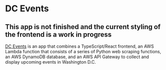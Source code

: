 # DC Events

## This app is not finished and the current styling of the frontend is a work in progress

[DC Events](https://master.d2rk265bz24uxf.amplifyapp.com/) is an app that combines a TypeScript/React frontend, an AWS Lambda function that consists of a series of Python web scraping functions, an AWS DynamoDB database, and an AWS API Gateway to collect and display upcoming events in Washington D.C.
